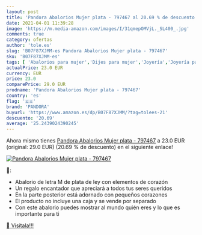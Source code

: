 ```yaml
---
layout: post
title: 'Pandora Abalorios Mujer plata - 797467 al 20.69 % de descuento'
date: 2021-04-01 11:39:28
image: 'https://m.media-amazon.com/images/I/31qmepOMVjL._SL400_.jpg'
comments: true
category: ofertas
author: 'tole.es'
slug: 'B07F87XJMM-es Pandora Abalorios Mujer plata - 797467'
sku: 'B07F87XJMM-es'
tags: [ 'Abalorios para mujer','Dijes para mujer','Joyería','Joyería para mujer','pandora', ]
actualPrice: 23.0 EUR
currency: EUR
price: 23.0
comparePrice: 29.0 EUR
prodname: 'Pandora Abalorios Mujer plata - 797467'
country: 'es'
flag: '🇪🇸'
brand: 'PANDORA'
buyurl: 'https://www.amazon.es/dp/B07F87XJMM/?tag=tolees-21'
descuento: '20.69'
average: '25.2439024390245'
---
```


Ahora mismo tienes [Pandora Abalorios Mujer plata - 797467](https://www.amazon.es/dp/B07F87XJMM/?tag=tolees-21) a 23.0 EUR (original: 29.0 EUR) (20.69 %  de descuento) en el siguiente enlace!

[![Pandora Abalorios Mujer plata - 797467](https://m.media-amazon.com/images/I/31qmepOMVjL._SL400_.jpg)](https://www.amazon.es/dp/B07F87XJMM/?tag=tolees-21)

🔎:

- Abalorio de letra M de plata de ley con elementos de corazón
- Un regalo encantador que apreciará a todos tus seres queridos
- En la parte posterior está adornado con pequeños corazones
- El producto no incluye una caja y se vende por separado
- Con este abalorio puedes mostrar al mundo quién eres y lo que es importante para ti

[🛒 Visítala!!!](https://www.amazon.es/dp/B07F87XJMM/?tag=tolees-21)

